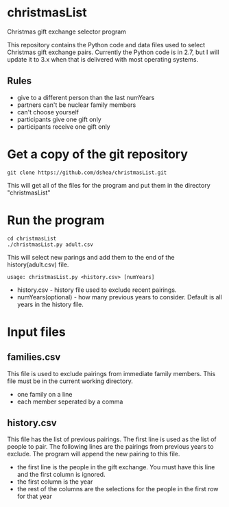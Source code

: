 # christmasList
Christmas gift exchange selector program

This repository contains the Python code and data files used to select
Christmas gift exchange pairs.  Currently the Python code is in 2.7,
but I will update it to 3.x when that is delivered with most operating
systems.

## Rules

* give to a different person than the last numYears
* partners can't be nuclear family members
* can't choose yourself
* participants give one gift only
* participants receive one gift only


# Get a copy of the git repository

```
git clone https://github.com/dshea/christmasList.git
```

This will get all of the files for the program and put them in the
directory "christmasList"

# Run the program

```
cd christmasList
./christmasList.py adult.csv
```

This will select new parings and add them to the end of the history(adult.csv)
file.

`usage: christmasList.py <history.csv> [numYears]`

* history.csv - history file used to exclude recent pairings.
* numYears(optional) - how many previous years to consider.  Default is
  all years in the history file.

# Input files

## families.csv

This file is used to exclude pairings from immediate family members.
This file must be in the current working directory.

* one family on a line
* each member seperated by a comma

## history.csv

This file has the list of previous pairings. The first line is used as
the list of people to pair.  The following lines are the pairings from
previous years to exclude.  The program will append the new pairing to this file.

* the first line is the people in the gift exchange. You must have this
  line and the first column is ignored.
* the first column is the year
* the rest of the columns are the selections for the people in the
first row for that year

